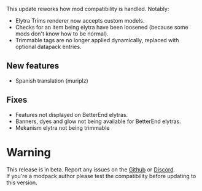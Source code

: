This update reworks how mod compatibility is handled. Notably:
- Elytra Trims renderer now accepts custom models.
- Checks for an item being elytra have been loosened (because some mods don't know how to be normal).
- Trimmable tags are no longer applied dynamically, replaced with optional datapack entries.

## New features
- Spanish translation (muriplz)

## Fixes
- Features not displayed on BetterEnd elytras.
- Banners, dyes and glow not being available for BetterEnd elytras.
- Mekanism elytra not being trimmable

# Warning
This release is in beta. Report any issues on the [Github](https://github.com/kikugie/elytra-trims) or [Discord](https://discord.gg/TBgNUCfryS).  
If you're a modpack author please test the compatibility before updating to this version.